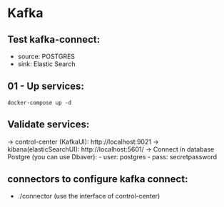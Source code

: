 # Kafka


## Test kafka-connect:
- source: POSTGRES
- sink: Elastic Search

## 01 - Up services:
```
docker-compose up -d
```

## Validate services:
-> control-center (KafkaUI): http://localhost:9021
-> kibana(elasticSearchUI):  http://localhost:5601/
-> Connect in database Postgre (you can use Dbaver):
    - user: postgres
    - pass: secretpassword

## connectors to configure kafka connect:
- ./connector (use the interface of control-center)
